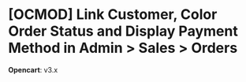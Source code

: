 # [OCMOD] Link Customer, Color Order Status and Display Payment Method in Admin > Sales > Orders
**Opencart**: v3.x
